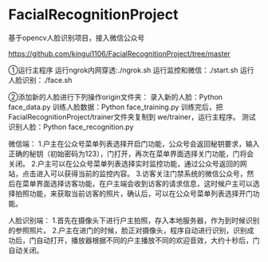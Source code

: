 # FacialRecognitionProject
基于opencv人脸识别项目，接入微信公众号

https://github.com/kingui1106/FacialRecognitionProject/tree/master

①运行主程序
运行ngrok内网穿透:./ngrok.sh
运行监控和微信：./start.sh
运行人脸识别：./face.sh

②添加新的人脸进行下列操作origin文件夹：
录入新的人脸：Python face_data.py
训练人脸数据：Python face_training.py
训练完后，把FacialRecognitionProject/trainer文件夹复制到 we/trainer，运行主程序。
测试识别人脸：Python face_recognition.py


微信端：
1.户主在公众号菜单列表选择开启门功能，公众号会返回秘钥要求，输入正确的秘钥（初始密码为123），门打开，再次在菜单界面选择关门功能，门将会关闭。
2.户主可以在公众号菜单列表选择实时监控功能，通过公众号返回的网站，点击进入可以获得当前的监控内容。
3.访客关注门禁系统的微信公众号，然后在菜单界面选择访客功能，在户主端会收到访客的请求信息，这时候户主可以选择拍照功能，来获取当前访客的照片，确认后，可以在公众号菜单列表选择开门功能。


人脸识别端：
1.首先在摄像头下进行户主拍照，存入本地服务器，作为到时候识别的参照照片。
2.户主在进门的时候，脸正对摄像头，程序自动进行识别，识别成功后，门自动打开，播放器根据不同的户主播放不同的欢迎音效，大约十秒后，门自动关闭。
